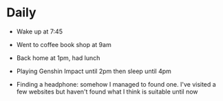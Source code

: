 # Daily

- Wake up at 7:45
- Went to coffee book shop at 9am
- Back home at 1pm, had lunch
- Playing Genshin Impact until 2pm then sleep until 4pm

- Finding a headphone: somehow I managed to found one. I've visited a few websites but haven't found what I think is suitable until now
